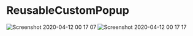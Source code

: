 # ReusableCustomPopup
![Screenshot 2020-04-12 00 17 07](https://user-images.githubusercontent.com/53354158/79056100-0b2f4b00-7c53-11ea-837f-ea858773be10.png)
![Screenshot 2020-04-12 00 17 17](https://user-images.githubusercontent.com/53354158/79056101-12565900-7c53-11ea-8eb5-27c97fe50d48.png)
